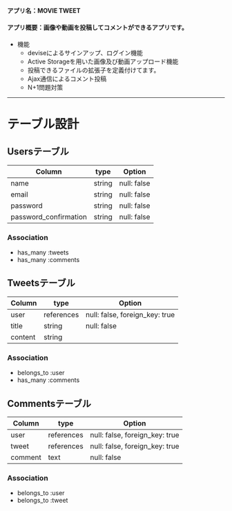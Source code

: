 #### アプリ名：MOVIE TWEET
#### アプリ概要：画像や動画を投稿してコメントができるアプリです。

- 機能
  - deviseによるサインアップ、ログイン機能
  - Active Storageを用いた画像及び動画アップロード機能
  - 投稿できるファイルの拡張子を定義付けてます。
  - Ajax通信によるコメント投稿
  - N+1問題対策

---

# テーブル設計

## Usersテーブル

| Column                | type          | Option                        |
| --------------------- | ------------- | ----------------------------- |
| name                  | string        | null: false                   |
| email                 | string        | null: false                   |
| password              | string        | null: false                   |
| password_confirmation | string        | null: false                   |

### Association
- has_many :tweets
- has_many :comments


## Tweetsテーブル

| Column                | type          | Option                         |
| --------------------- | ------------- | ------------------------------ |
| user                  | references    | null: false, foreign_key: true |
| title                 | string        | null: false                    |
| content               | string        |                                |

### Association
- belongs_to :user
- has_many :comments


## Commentsテーブル

| Column                | type          | Option                         |
| --------------------- | ------------- | ------------------------------ |
| user                  | references    | null: false, foreign_key: true |
| tweet                 | references    | null: false, foreign_key: true |
| comment               | text          | null: false                    |

### Association
- belongs_to :user
- belongs_to :tweet


